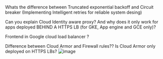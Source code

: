 Whats the difference between Truncated exponential backoff and Circuit breaker (Implementing Intelligent retries for reliable system desing)

Can you explain Cloud Identity aware proxy? And why does it only work for apps deployed BEHIND A HTTPS LB (for GKE, App engine and GCE only)?

Frontend in Google cloud load balancer ?

Difference between Cloud Armor and Firewall rules?? Is Cloud Armor only deployed on HTTPS LBs?
![image](https://user-images.githubusercontent.com/40435982/128537430-bf4cc791-2845-4fd4-b179-326e67608c4d.png)
